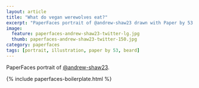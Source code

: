 ```yaml
---
layout: article
title: "What do vegan werewolves eat?"
excerpt: "PaperFaces portrait of @andrew-shaw23 drawn with Paper by 53 on an iPad."
image: 
  feature: paperfaces-andrew-shaw23-twitter-lg.jpg
  thumb: paperfaces-andrew-shaw23-twitter-150.jpg
category: paperfaces
tags: [portrait, illustration, paper by 53, beard]
---
```


PaperFaces portrait of [@andrew-shaw23](http://twitter.com/andrew-shaw23).

{% include paperfaces-boilerplate.html %}